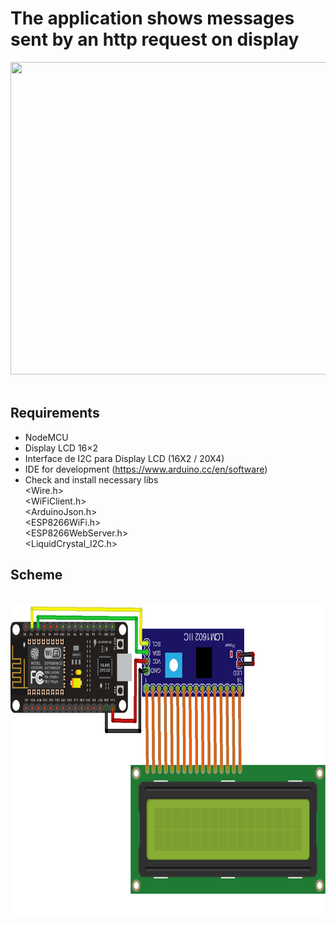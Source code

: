# The application shows messages sent by an http request on display

<!-- ![alt text](pic.png "Title") -->

<img src="pic.png" style="width:700px;height:500px;"><br><br>

## Requirements

* NodeMCU
* Display LCD 16×2
* Interface de I2C para Display LCD (16X2 / 20X4)
* IDE for development (https://www.arduino.cc/en/software)
* Check and install necessary libs
<br><Wire.h>
<br><WiFiClient.h>
<br><ArduinoJson.h>
<br><ESP8266WiFi.h>
<br><ESP8266WebServer.h>
<br><LiquidCrystal_I2C.h>

## Scheme

<br><img src="nodemcu_display_lcd_16x2_interface_i2c.png" style="width:700px;height:500px;"><br><br>